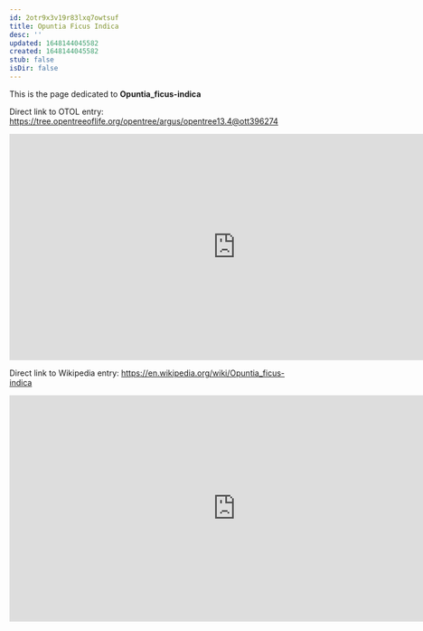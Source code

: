 ```yaml
---
id: 2otr9x3v19r83lxq7owtsuf
title: Opuntia Ficus Indica
desc: ''
updated: 1648144045582
created: 1648144045582
stub: false
isDir: false
---
```

This is the page dedicated to **Opuntia_ficus-indica**


Direct link to OTOL entry: https://tree.opentreeoflife.org/opentree/argus/opentree13.4@ott396274



<html>
    <body>
    <iframe src="https://tree.opentreeoflife.org/opentree/argus/opentree13.4@ott396274"
    width="800" height="400" frameborder="0" allowfullscreen> </iframe>
    </body>
</html>
    


Direct link to Wikipedia entry: https://en.wikipedia.org/wiki/Opuntia_ficus-indica



<html>
    <body>
    <iframe src="https://en.wikipedia.org/wiki/Opuntia_ficus-indica"
    width="800" height="400" frameborder="0" allowfullscreen> </iframe>
    </body>
</html>
    
